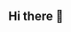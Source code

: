 ## Hi there 👋

<!--
**ValennSalerno/ValennSalerno** is a ✨ _special_ ✨ repository because its `README.md` (this file) appears on your GitHub profile.

Here are some ideas to get you started:

- 🔭 I’m currently working on myself
- 🌱 I’m currently learning Node, SQL, Next
- 🤔 I’m looking for help with a good team
- 💬 Ask me about football
- 📫 How to reach me: 1164931476
- 😄 Pronouns: He
-->
